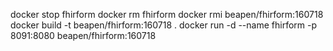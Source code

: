 docker stop fhirform
docker rm fhirform
docker rmi beapen/fhirform:160718
docker build -t beapen/fhirform:160718 .
docker run -d --name fhirform -p 8091:8080 beapen/fhirform:160718